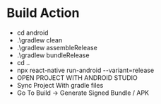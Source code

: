 # Build Action

* cd android<br>
* .\gradlew clean<br>
* .\gradlew assembleRelease<br>
* .\gradlew bundleRelease<br>
* cd ..<br>
* npx react-native run-android --variant=release<br>
* OPEN PROJECT WITH ANDROID STUDIO<br>
* Sync Project With gradle files<br>
* Go To Build -> Generate Signed Bundle / APK <br>